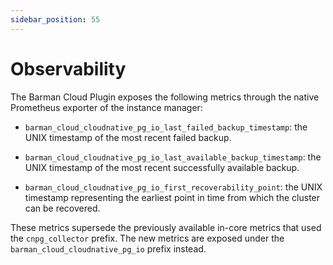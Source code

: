 ```yaml
---
sidebar_position: 55
---
```


# Observability

<!-- SPDX-License-Identifier: CC-BY-4.0 -->

The Barman Cloud Plugin exposes the following metrics through the native
Prometheus exporter of the instance manager:

- `barman_cloud_cloudnative_pg_io_last_failed_backup_timestamp`:
  the UNIX timestamp of the most recent failed backup.

- `barman_cloud_cloudnative_pg_io_last_available_backup_timestamp`:
  the UNIX timestamp of the most recent successfully available backup.

- `barman_cloud_cloudnative_pg_io_first_recoverability_point`:
  the UNIX timestamp representing the earliest point in time from which the
  cluster can be recovered.

These metrics supersede the previously available in-core metrics that used the
`cnpg_collector` prefix. The new metrics are exposed under the
`barman_cloud_cloudnative_pg_io` prefix instead.
